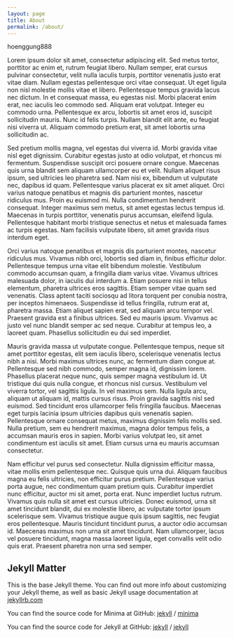 ```yaml
---
layout: page
title: About
permalink: /about/
---
```


hoenggung888

Lorem ipsum dolor sit amet, consectetur adipiscing elit. Sed metus tortor, porttitor ac enim et, rutrum feugiat libero. Nullam semper, erat cursus pulvinar consectetur, velit nulla iaculis turpis, porttitor venenatis justo erat vitae diam. Nullam egestas pellentesque orci vitae consequat. Ut eget ligula non nisl molestie mollis vitae et libero. Pellentesque tempus gravida lacus nec dictum. In et consequat massa, eu egestas nisl. Morbi placerat enim erat, nec iaculis leo commodo sed. Aliquam erat volutpat. Integer eu commodo urna. Pellentesque ex arcu, lobortis sit amet eros id, suscipit sollicitudin mauris. Nunc id felis turpis. Nullam blandit elit ante, eu feugiat nisi viverra ut. Aliquam commodo pretium erat, sit amet lobortis urna sollicitudin ac.

Sed pretium mollis magna, vel egestas dui viverra id. Morbi gravida vitae nisl eget dignissim. Curabitur egestas justo at odio volutpat, et rhoncus mi fermentum. Suspendisse suscipit orci posuere ornare congue. Maecenas quis urna blandit sem aliquam ullamcorper eu et velit. Nullam aliquet risus ipsum, sed ultricies leo pharetra sed. Nam nisi ex, bibendum ut vulputate nec, dapibus id quam. Pellentesque varius placerat ex sit amet aliquet. Orci varius natoque penatibus et magnis dis parturient montes, nascetur ridiculus mus. Proin eu euismod mi. Nulla condimentum hendrerit consequat. Integer maximus sem metus, sit amet egestas lectus tempus id. Maecenas in turpis porttitor, venenatis purus accumsan, eleifend ligula. Pellentesque habitant morbi tristique senectus et netus et malesuada fames ac turpis egestas. Nam facilisis vulputate libero, sit amet gravida risus interdum eget.

Orci varius natoque penatibus et magnis dis parturient montes, nascetur ridiculus mus. Vivamus nibh orci, lobortis sed diam in, finibus efficitur dolor. Pellentesque tempus urna vitae elit bibendum molestie. Vestibulum commodo accumsan quam, a fringilla diam varius vitae. Vivamus ultrices malesuada dolor, in iaculis dui interdum a. Etiam posuere nisi in tellus elementum, pharetra ultrices eros sagittis. Etiam semper vitae quam sed venenatis. Class aptent taciti sociosqu ad litora torquent per conubia nostra, per inceptos himenaeos. Suspendisse id tellus fringilla, rutrum erat at, pharetra massa. Etiam aliquet sapien erat, sed aliquam arcu tempor vel. Praesent gravida est a finibus ultrices. Sed eu mauris ipsum. Vivamus ac justo vel nunc blandit semper ac sed neque. Curabitur at tempus leo, a laoreet quam. Phasellus sollicitudin eu dui sed imperdiet.

Mauris gravida massa ut vulputate congue. Pellentesque tempus, neque sit amet porttitor egestas, elit sem iaculis libero, scelerisque venenatis lectus nibh a nisi. Morbi maximus ultrices nunc, ac fermentum diam congue at. Pellentesque sed nibh commodo, semper magna id, dignissim lorem. Phasellus placerat neque nunc, quis semper magna vestibulum id. Ut tristique dui quis nulla congue, et rhoncus nisl cursus. Vestibulum vel viverra tortor, vel sagittis ligula. In vel maximus sem. Nulla ligula arcu, aliquam ut aliquam id, mattis cursus risus. Proin gravida sagittis nisl sed euismod. Sed tincidunt eros ullamcorper felis fringilla faucibus. Maecenas eget turpis lacinia ipsum ultricies dapibus quis venenatis sapien. Pellentesque ornare consequat metus, maximus dignissim felis mollis sed. Nulla pretium, sem eu hendrerit maximus, magna dolor tempus felis, a accumsan mauris eros in sapien. Morbi varius volutpat leo, sit amet condimentum est iaculis sit amet. Etiam cursus urna eu mauris accumsan consectetur.

Nam efficitur vel purus sed consectetur. Nulla dignissim efficitur massa, vitae mollis enim pellentesque nec. Quisque quis urna dui. Aliquam faucibus magna eu felis ultricies, non efficitur purus pretium. Pellentesque varius porta augue, nec condimentum quam pretium quis. Curabitur imperdiet nunc efficitur, auctor mi sit amet, porta erat. Nunc imperdiet luctus rutrum. Vivamus quis nulla sit amet est cursus ultricies. Donec euismod, urna sit amet tincidunt blandit, dui ex molestie libero, ac vulputate tortor ipsum scelerisque sem. Vivamus tristique augue quis ipsum sagittis, nec feugiat eros pellentesque. Mauris tincidunt tincidunt purus, a auctor odio accumsan id. Maecenas maximus non urna sit amet tincidunt. Nam ullamcorper, lacus vel posuere tincidunt, magna massa laoreet ligula, eget convallis velit odio quis erat. Praesent pharetra non urna sed semper.

## Jekyll Matter

This is the base Jekyll theme. You can find out more info about customizing your Jekyll theme, as well as basic Jekyll usage documentation at [jekyllrb.com](https://jekyllrb.com/)

You can find the source code for Minima at GitHub:
[jekyll][jekyll-organization] /
[minima](https://github.com/jekyll/minima)

You can find the source code for Jekyll at GitHub:
[jekyll][jekyll-organization] /
[jekyll](https://github.com/jekyll/jekyll)


[jekyll-organization]: https://github.com/jekyll
